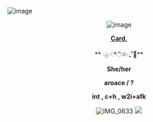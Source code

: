 ![image](https://github.com/HJFONECORE/Yup/blob/777e1882446d32b0774d8f43b0cdf31ed5694736/.github/workflows/9f25673b0fb71dabb144ce99a4c0e011.jpg)
<div id="header" align="center">

![image](https://github.com/HJFONECORE/Yup/blob/0b9801a08419eb07f1e0a358e7a4295a91394494/.github/workflows/eeb8b9a6d8da3fce5029f46741fca828.jpg)
 
<div id="header" align="center">

[**Card.**](https://hallooangeredfisheh.carrd.co)

 **  𓇼𓏲*ੈ✩‧₊˚🎐**
 
**She/her**

**aroace / ?**

**int , c+h , w2i+afk**

![IMG_0633](https://github.com/user-attachments/assets/33130438-ec6f-494f-b369-4718dd2a1eb7)
![](https://github.com/HJFONECORE/Yup/blob/0b9801a08419eb07f1e0a358e7a4295a91394494/.github/workflows/b7e8df7630378859b087b5f2e3b054f4.jpg)
